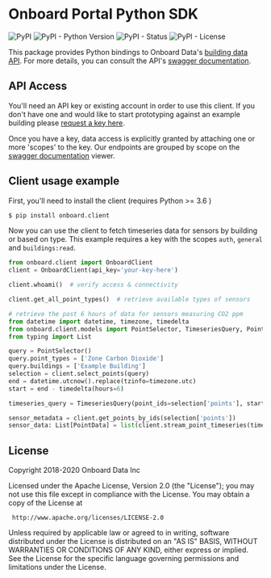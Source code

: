 # Onboard Portal Python SDK

![PyPI](https://img.shields.io/pypi/v/onboard.client)
![PyPI - Python Version](https://img.shields.io/pypi/pyversions/onboard.client)
![PyPI - Status](https://img.shields.io/pypi/status/onboard.client)
![PyPI - License](https://img.shields.io/pypi/l/onboard.client)

This package provides Python bindings to Onboard Data's [building data API](https://portal.onboarddata.io). For more details, you can consult the API's [swagger documentation](https://api.onboarddata.io/doc/).

## API Access

You'll need an API key or existing account in order to use this client. If you don't have one and would like to start prototyping against an example building please [request a key here](https://www.onboarddata.io/apirequest).

Once you have a key, data access is explicitly granted by attaching one or more 'scopes' to the key. Our endpoints are grouped by scope on the [swagger documentation](https://api.onboarddata.io/doc/) viewer.

## Client usage example

First, you'll need to install the client (requires Python >= 3.6 )

```bash
$ pip install onboard.client
```

Now you can use the client to fetch timeseries data for sensors by building or based on type. This example requires a key with the scopes `auth`, `general` and `buildings:read`.

```python
from onboard.client import OnboardClient
client = OnboardClient(api_key='your-key-here')

client.whoami()  # verify access & connectivity

client.get_all_point_types()  # retrieve available types of sensors

# retrieve the past 6 hours of data for sensors measuring CO2 ppm
from datetime import datetime, timezone, timedelta
from onboard.client.models import PointSelector, TimeseriesQuery, PointData
from typing import List

query = PointSelector()
query.point_types = ['Zone Carbon Dioxide']
query.buildings = ['Example Building']
selection = client.select_points(query)
end = datetime.utcnow().replace(tzinfo=timezone.utc)
start = end - timedelta(hours=6)

timeseries_query = TimeseriesQuery(point_ids=selection['points'], start=start, end=end)  # Or `TimeseriesQuery(selector=query, ...)`

sensor_metadata = client.get_points_by_ids(selection['points'])
sensor_data: List[PointData] = list(client.stream_point_timeseries(timeseries_query))
```

## License

 Copyright 2018-2020 Onboard Data Inc

 Licensed under the Apache License, Version 2.0 (the "License");
 you may not use this file except in compliance with the License.
 You may obtain a copy of the License at

     http://www.apache.org/licenses/LICENSE-2.0

 Unless required by applicable law or agreed to in writing, software
 distributed under the License is distributed on an "AS IS" BASIS,
 WITHOUT WARRANTIES OR CONDITIONS OF ANY KIND, either express or implied.
 See the License for the specific language governing permissions and
 limitations under the License.
